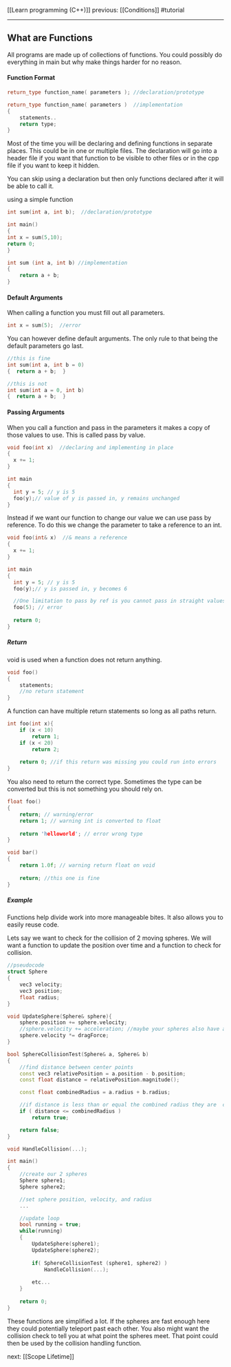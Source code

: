 [[Learn programming (C++)]]  previous: [[Conditions]]  #tutorial 

---
## What are Functions
All programs are made up of collections of functions. You could possibly do everything in main but why make things harder for no reason.

#### Function Format
```c++
return_type function_name( parameters ); //declaration/prototype

return_type function_name( parameters )  //implementation
{
	statements..
	return type;
}
```

Most of the time you will be declaring and defining functions in separate places. This could be in one or multiple files. The declaration will go into a header file if you want that function to be visible to other files or in the cpp file if you want to keep it hidden.

You can skip using a declaration but then only functions declared after it will be able to call it.

using a simple function
```c++
int sum(int a, int b);  //declaration/prototype

int main()
{
int x = sum(5,10);
return 0;
}

int sum (int a, int b) //implementation
{
	return a + b;
}
```

#### Default Arguments

When calling a function you must fill out all parameters.
```c++
int x = sum(5);  //error
```

You can however define default arguments. The only rule to that being the default parameters go last.
```c++
//this is fine
int sum(int a, int b = 0)
{  return a + b;  }

//this is not
int sum(int a = 0, int b)
{  return a + b;  }
```

#### Passing Arguments 
When you call a function and pass in the parameters it makes a copy of those values to use. This is called pass by value.
```c++
void foo(int x)  //declaring and implementing in place
{
  x += 1;
}

int main
{
  int y = 5; // y is 5
  foo(y);// value of y is passed in, y remains unchanged
}
```

Instead if we want our function to change our value we can use pass by reference. To do this we change the parameter to take a reference to an int.
```c++
void foo(int& x)  //& means a reference 
{
  x += 1;
}

int main
{
  int y = 5; // y is 5
  foo(y);// y is passed in, y becomes 6

  //One limitation to pass by ref is you cannot pass in straight values.
  foo(5); // error
  
  return 0;
}
```

##### Return 
void is used when a function does not return anything.
```c++
void foo()
{
	statements;
	//no return statement
}
```

A function can have multiple return statements so long as all paths return. 
```c++
int foo(int x){
	if (x < 10)
		return 1;
	if (x < 20)
		return 2;
	
	return 0; //if this return was missing you could run into errors
}
```

You also need to return the correct type. Sometimes the type can be converted but this is not something you should rely on.
```c++
float foo()
{
	return; // warning/error
	return 1; // warning int is converted to float
	
	return 'helloworld'; // error wrong type
}

void bar()
{
	return 1.0f; // warning return float on void
	
	return; //this one is fine
}
```


##### Example
Functions help divide work into more manageable bites. It also allows you to easily reuse code.

Lets say we want to check for the collision of 2 moving spheres. We will want a function to update the position over time and a function to check for collision.
```c++
//pseudocode
struct Sphere
{
	vec3 velocity;
	vec3 position;
	float radius;
}

void UpdateSphere(Sphere& sphere){
	sphere.position += sphere.velocity;
	//sphere.velocity += acceleration; //maybe your spheres also have acceleration too
	sphere.velocity *= dragForce;
}

bool SphereCollisionTest(Sphere& a, Sphere& b)
{
	//find distance between center points
	const vec3 relativePosition = a.position - b.position;
	const float distance = relativePosition.magnitude();

	const float combinedRadius = a.radius + b.radius;

	//if distance is less than or equal the combined radius they are  colliding
	if ( distance <= combinedRadius )	
		return true;

	return false;
}

void HandleCollision(...);

int main()
{
	//create our 2 spheres
	Sphere sphere1;
	Sphere sphere2;

	//set sphere position, velocity, and radius
	...

	//update loop
	bool running = true;
	while(running)
	{
		UpdateSphere(sphere1);
		UpdateSphere(sphere2);
		
		if( SphereCollisionTest (sphere1, sphere2) )
			HandleCollision(...);
		
		etc...
	}
	
	return 0;
}
```

These functions are simplified a lot. If the spheres are fast enough here they could potentially teleport past each other. You also might want the collision check to tell you at what point the spheres meet. That point could then be used by the collision handling function.



next: [[Scope Lifetime]] 